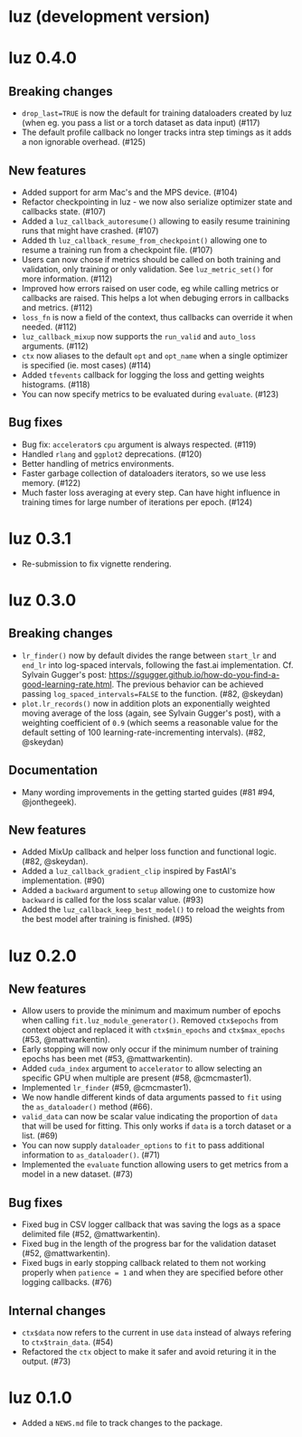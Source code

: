 # luz (development version)

# luz 0.4.0

## Breaking changes

* `drop_last=TRUE` is now the default for training dataloaders created by luz (when eg. you pass a list or a torch dataset as data input) (#117)
* The default profile callback no longer tracks intra step timings as it adds a non ignorable overhead. (#125)

## New features

* Added support for arm Mac's and the MPS device. (#104)
* Refactor checkpointing in luz - we now also serialize optimizer state and callbacks state. (#107)
* Added a `luz_callback_autoresume()` allowing to easily resume trainining runs that might have crashed. (#107)
* Added th `luz_callback_resume_from_checkpoint()` allowing one to resume a training run from a checkpoint file. (#107)
* Users can now chose if metrics should be called on both training and validation,
only training or only validation. See `luz_metric_set()` for more information. (#112)
* Improved how errors raised on user code, eg while calling metrics or callbacks
are raised. This helps a lot when debuging errors in callbacks and metrics. (#112)
* `loss_fn` is now a field of the context, thus callbacks can override it when needed. (#112)
* `luz_callback_mixup` now supports the `run_valid` and `auto_loss` arguments. (#112)
* `ctx` now aliases to the default `opt` and `opt_name` when a single optimizer is specified (ie. most cases) (#114)
* Added `tfevents` callback for logging the loss and getting weights histograms. (#118)
* You can now specify metrics to be evaluated during `evaluate`. (#123)

## Bug fixes

* Bug fix: `accelerator`s `cpu` argument is always respected. (#119)
* Handled `rlang` and `ggplot2` deprecations. (#120)
* Better handling of metrics environments.
* Faster garbage collection of dataloaders iterators, so we use less memory. (#122)
* Much faster loss averaging at every step. Can have hight influence in training times for large number of iterations per epoch. (#124)

# luz 0.3.1

* Re-submission to fix vignette rendering.

# luz 0.3.0

## Breaking changes

* `lr_finder()` now by default divides the range between `start_lr` and `end_lr` into log-spaced intervals, following the fast.ai implementation. Cf. Sylvain Gugger's post: https://sgugger.github.io/how-do-you-find-a-good-learning-rate.html. The previous behavior can be achieved passing `log_spaced_intervals=FALSE` to the function. (#82, @skeydan)
* `plot.lr_records()` now in addition plots an exponentially weighted moving average of the loss (again, see Sylvain Gugger's post), with a weighting coefficient of `0.9` (which seems a reasonable value for the default setting of 100 learning-rate-incrementing intervals). (#82, @skeydan)

## Documentation

* Many wording improvements in the getting started guides (#81 #94, @jonthegeek).

## New features

* Added MixUp callback and helper loss function and functional logic. (#82, @skeydan).
* Added a `luz_callback_gradient_clip` inspired by FastAI's implementation. (#90)
* Added a `backward` argument to `setup` allowing one to customize how `backward` is called for the loss scalar value. (#93)
* Added the `luz_callback_keep_best_model()` to reload the weights from the best model after training is finished. (#95)

# luz 0.2.0

## New features

* Allow users to provide the minimum and maximum number of epochs when calling `fit.luz_module_generator()`. Removed `ctx$epochs` from context object and replaced it with `ctx$min_epochs` and `ctx$max_epochs` (#53, @mattwarkentin).
* Early stopping will now only occur if the minimum number of training epochs has been met (#53, @mattwarkentin).
* Added `cuda_index` argument to `accelerator` to allow selecting an specific GPU when multiple are present (#58, @cmcmaster1).
* Implemented `lr_finder` (#59, @cmcmaster1).
* We now handle different kinds of data arguments passed to `fit` using the `as_dataloader()` method (#66).
* `valid_data` can now be scalar value indicating the proportion of `data` that will be used for fitting. This only works if `data` is a torch dataset or a list. (#69)
* You can now supply `dataloader_options` to `fit` to pass additional information to `as_dataloader()`. (#71)
* Implemented the `evaluate` function allowing users to get metrics from a model in a new dataset. (#73)

## Bug fixes

* Fixed bug in CSV logger callback that was saving the logs as a space delimited file (#52, @mattwarkentin).
* Fixed bug in the length of the progress bar for the validation dataset (#52, @mattwarkentin).
* Fixed bugs in early stopping callback related to them not working properly when `patience = 1` and when they are specified before other logging callbacks. (#76)

## Internal changes

* `ctx$data` now refers to the current in use `data` instead of always refering to `ctx$train_data`. (#54)
* Refactored the `ctx` object to make it safer and avoid returing it in the output. (#73)

# luz 0.1.0

* Added a `NEWS.md` file to track changes to the package.
